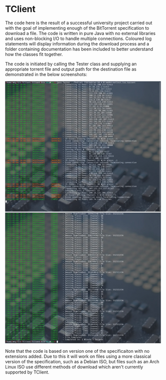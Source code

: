 # TClient
The code here is the result of a successful university project carried out with the goal of implementing enough of the BitTorrent specification to download a file.  The code is written in pure Java with no external libraries and uses non-blocking I/O to handle multiple connections.  Coloured log statements will display information during the download process and a folder containing documentation has been included to better understand how the classes fit together.

The code is initiated by calling the Tester class and supplying an appropriate torrent file and output path for the destination file as demonstrated in the below screenshots:

![Image showing how to start the TClient program](/TClient/Screenshots/Beginning.png?raw=true "Initiate Download")
![Image showing the ending if the TClient program](/TClient/Screenshots/Ending.png?raw=true "Download Concluded")

Note that the code is based on version one of the specificaiton with no extensions added.  Due to this it will work on files using a more classical version of the specification, such as a Debian ISO, but files such as an Arch Linux ISO use different methods of download which aren't currently supported by TClient.
